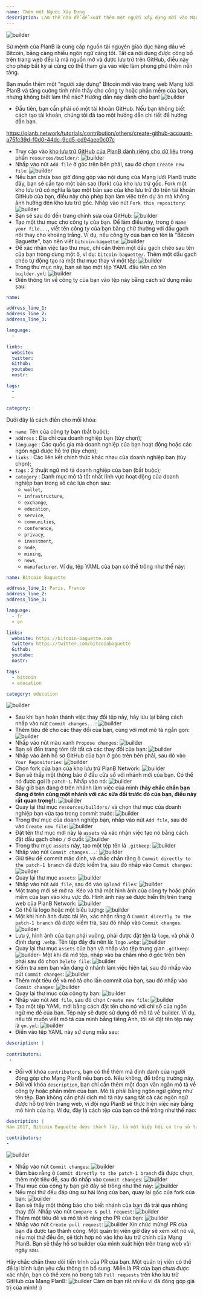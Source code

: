 ```yaml
---
name: Thêm một Người Xây Dựng
description: Làm thế nào để đề xuất thêm một người xây dựng mới vào Mạng lưới PlanB?
---
```

![builder](assets/cover.webp)

Sứ mệnh của PlanB là cung cấp nguồn tài nguyên giáo dục hàng đầu về Bitcoin, bằng càng nhiều ngôn ngữ càng tốt. Tất cả nội dung được công bố trên trang web đều là mã nguồn mở và được lưu trữ trên GitHub, điều này cho phép bất kỳ ai cũng có thể tham gia vào việc làm phong phú thêm nền tảng.

Bạn muốn thêm một "người xây dựng" Bitcoin mới vào trang web Mạng lưới PlanB và tăng cường tính nhìn thấy cho công ty hoặc phần mềm của bạn, nhưng không biết làm thế nào? Hướng dẫn này dành cho bạn!
![builder](assets/01.webp)
- Đầu tiên, bạn cần phải có một tài khoản GitHub. Nếu bạn không biết cách tạo tài khoản, chúng tôi đã tạo một hướng dẫn chi tiết để hướng dẫn bạn.

https://planb.network/tutorials/contribution/others/create-github-account-a75fc39d-f0d0-44dc-9cd5-cd94aee0c07c


- Truy cập vào [kho lưu trữ GitHub của PlanB dành riêng cho dữ liệu](https://github.com/PlanB-Network/bitcoin-educational-content/tree/dev/resources/builders) trong phần `resources/builder/`:
![builder](assets/02.webp)
- Nhấp vào nút `Add file` ở góc trên bên phải, sau đó chọn `Create new file`:
![builder](assets/03.webp)
- Nếu bạn chưa bao giờ đóng góp vào nội dung của Mạng lưới PlanB trước đây, bạn sẽ cần tạo một bản sao (fork) của kho lưu trữ gốc. Fork một kho lưu trữ có nghĩa là tạo một bản sao của kho lưu trữ đó trên tài khoản GitHub của bạn, điều này cho phép bạn làm việc trên dự án mà không ảnh hưởng đến kho lưu trữ gốc. Nhấp vào nút `Fork this repository`:
![builder](assets/04.webp)
- Bạn sẽ sau đó đến trang chỉnh sửa của GitHub:
![builder](assets/05.webp)
- Tạo một thư mục cho công ty của bạn. Để làm điều này, trong ô `Name your file...`, viết tên công ty của bạn bằng chữ thường với dấu gạch nối thay cho khoảng trắng. Ví dụ, nếu công ty của bạn có tên là "Bitcoin Baguette", bạn nên viết `bitcoin-baguette`:
![builder](assets/06.webp)
- Để xác nhận việc tạo thư mục, chỉ cần thêm một dấu gạch chéo sau tên của bạn trong cùng một ô, ví dụ: `bitcoin-baguette/`. Thêm một dấu gạch chéo tự động tạo ra một thư mục thay vì một tệp:
![builder](assets/07.webp)
- Trong thư mục này, bạn sẽ tạo một tệp YAML đầu tiên có tên `builder.yml`:
![builder](assets/08.webp)
- Điền thông tin về công ty của bạn vào tệp này bằng cách sử dụng mẫu sau:

```yaml
name:

address_line_1:
address_line_2:
address_line_3: 

language:
  - 

links:
  website:
  twitter:
  Github:
  youtube:
  nostr:

tags:
  - 
  - 

category:
```

Dưới đây là cách điền cho mỗi khóa:
- `name`: Tên của công ty bạn (bắt buộc);
- `address` : Địa chỉ của doanh nghiệp bạn (tùy chọn);
- `language` : Các quốc gia mà doanh nghiệp của bạn hoạt động hoặc các ngôn ngữ được hỗ trợ (tùy chọn);
- `links` : Các liên kết chính thức khác nhau của doanh nghiệp bạn (tùy chọn);
- `tags` : 2 thuật ngữ mô tả doanh nghiệp của bạn (bắt buộc);
- `category` : Danh mục mô tả tốt nhất lĩnh vực hoạt động của doanh nghiệp bạn trong số các lựa chọn sau:
	- `wallet`,
	- `infrastructure`,
	- `exchange`,
	- `education`,
	- `service`,
	- `communities`,
	- `conference`,
	- `privacy`,
	- `investment`,
	- `node`,
	- `mining`,
	- `news`,
	- `manufacturer`.
Ví dụ, tệp YAML của bạn có thể trông như thế này:
```yaml
name: Bitcoin Baguette

address_line_1: Paris, France
address_line_2:
address_line_3: 

language:
  - fr
  - en

links:
  website: https://bitcoin-baguette.com
  twitter: https://twitter.com/bitcoinbaguette
  Github:
  youtube:
  nostr:

tags:
  - bitcoin
  - education

category: education
```

![builder](assets/09.webp)
- Sau khi bạn hoàn thành việc thay đổi tệp này, hãy lưu lại bằng cách nhấp vào nút `Commit changes...`:
![builder](assets/10.webp)
- Thêm tiêu đề cho các thay đổi của bạn, cùng với một mô tả ngắn gọn:
![builder](assets/11.webp)
- Nhấp vào nút màu xanh `Propose changes`:
![builder](assets/12.webp)
- Bạn sẽ đến trang tóm tắt tất cả các thay đổi của bạn:
![builder](assets/13.webp)
- Nhấp vào ảnh hồ sơ GitHub của bạn ở góc trên bên phải, sau đó vào `Your Repositories`:
![builder](assets/14.webp)
- Chọn fork của bạn của kho lưu trữ PlanB Network:
![builder](assets/15.webp)
- Bạn sẽ thấy một thông báo ở đầu cửa sổ với nhánh mới của bạn. Có thể nó được gọi là `patch-1`. Nhấp vào nó:
![builder](assets/16.webp)
- Bây giờ bạn đang ở trên nhánh làm việc của mình (**hãy chắc chắn bạn đang ở trên cùng một nhánh với các sửa đổi trước đó của bạn, điều này rất quan trọng!**):
![builder](assets/17.webp)
- Quay lại thư mục `resources/builders/` và chọn thư mục của doanh nghiệp bạn vừa tạo trong commit trước:
![builder](assets/18.webp)
- Trong thư mục của doanh nghiệp bạn, nhấp vào nút `Add file`, sau đó vào `Create new file`:
![builder](assets/19.webp)
- Đặt tên thư mục mới này là `assets` và xác nhận việc tạo nó bằng cách đặt dấu gạch chéo `/` ở cuối:
![builder](assets/20.webp)
- Trong thư mục `assets` này, tạo một tệp tên là `.gitkeep`:
![builder](assets/21.webp)
- Nhấp vào nút `Commit changes...`:
![builder](assets/22.webp)
- Giữ tiêu đề commit mặc định, và chắc chắn rằng ô `Commit directly to the patch-1 branch` đã được kiểm tra, sau đó nhấp vào `Commit changes`: ![builder](assets/23.webp)
- Quay lại thư mục `assets`:
![builder](assets/24.webp)
- Nhấp vào nút `Add file`, sau đó vào `Upload files`:
![builder](assets/25.webp)
- Một trang mới sẽ mở ra. Kéo và thả một hình ảnh của công ty hoặc phần mềm của bạn vào khu vực đó. Hình ảnh này sẽ được hiển thị trên trang web của PlanB Network:
![builder](assets/26.webp)
- Có thể là logo hoặc một biểu tượng:
![builder](assets/27.webp)
- Một khi hình ảnh được tải lên, xác nhận rằng ô `Commit directly to the patch-1 branch` đã được kiểm tra, sau đó nhấp vào `Commit changes`:
![builder](assets/28.webp)
- Lưu ý, hình ảnh của bạn phải vuông, phải được đặt tên là `logo`, và phải ở định dạng `.webp`. Tên tệp đầy đủ nên là: `logo.webp`:
![builder](assets/29.webp)
- Quay lại thư mục `assets` của bạn và nhấp vào tệp trung gian `.gitkeep`:
![builder](assets/30.webp)- Một khi đã mở tệp, nhấp vào ba chấm nhỏ ở góc trên bên phải sau đó chọn `Delete file`:
![builder](assets/31.webp)
- Kiểm tra xem bạn vẫn đang ở nhánh làm việc hiện tại, sau đó nhấp vào nút `Commit changes`:
![builder](assets/32.webp)
- Thêm một tiêu đề và mô tả cho lần commit của bạn, sau đó nhấp vào `Commit changes`:
![builder](assets/33.webp)
- Quay lại thư mục của công ty bạn:
![builder](assets/34.webp)
- Nhấp vào nút `Add file`, sau đó chọn `Create new file`:
![builder](assets/35.webp)
- Tạo một tệp YAML mới bằng cách đặt tên cho nó với chỉ số của ngôn ngữ mẹ đẻ của bạn. Tệp này sẽ được sử dụng để mô tả về builder. Ví dụ, nếu tôi muốn viết mô tả của mình bằng tiếng Anh, tôi sẽ đặt tên tệp này là `en.yml`:
![builder](assets/36.webp)
- Điền vào tệp YAML này sử dụng mẫu sau:
```yaml
description: |
 
contributors:
 - 
```

- Đối với khóa `contributors`, bạn có thể thêm mã định danh của người đóng góp cho Mạng PlanB nếu bạn có. Nếu không, để trống trường này.
- Đối với khóa `description`, bạn chỉ cần thêm một đoạn văn ngắn mô tả về công ty hoặc phần mềm của bạn. Mô tả phải bằng ngôn ngữ giống như tên tệp. Bạn không cần phải dịch mô tả này sang tất cả các ngôn ngữ được hỗ trợ trên trang web, vì đội ngũ PlanB sẽ thực hiện việc này bằng mô hình của họ. Ví dụ, đây là cách tệp của bạn có thể trông như thế nào:
```yaml
description: |
Năm 2017, Bitcoin Baguette được thành lập, là một hiệp hội có trụ sở tại Paris chuyên tổ chức các cuộc gặp gỡ và hội thảo kỹ thuật về Bitcoin. Chúng tôi kết nối những người đam mê, chuyên gia và những tâm hồn tò mò để khám phá và thảo luận về những phức tạp của công nghệ Bitcoin. Các sự kiện của chúng tôi cung cấp một nền tảng cho việc chia sẻ kiến thức, kết nối mạng và nuôi dưỡng sự hiểu biết sâu sắc hơn về cơ chế hoạt động bên trong của Bitcoin. Tham gia cùng chúng tôi tại Bitcoin Baguette để trở thành một phần của cộng đồng Bitcoin tại Paris và cập nhật những tiến bộ mới nhất trong lĩnh vực này.

contributors:
- 
```
![builder](assets/37.webp)
- Nhấp vào nút `Commit changes`:
![builder](assets/38.webp)
- Đảm bảo rằng ô `Commit directly to the patch-1 branch` đã được chọn, thêm một tiêu đề, sau đó nhấp vào `Commit changes`:
![builder](assets/39.webp)
- Thư mục của công ty bạn giờ đây sẽ trông như thế này:
![builder](assets/40.webp)
- Nếu mọi thứ đều đáp ứng sự hài lòng của bạn, quay lại gốc của fork của bạn:
![builder](assets/41.webp)
- Bạn sẽ thấy một thông báo cho biết nhánh của bạn đã trải qua những thay đổi. Nhấp vào nút `Compare & pull request`:
![builder](assets/42.webp)
- Thêm một tiêu đề và mô tả rõ ràng cho PR của bạn:
![builder](assets/43.webp)
- Nhấp vào nút `Create pull request`:
![builder](assets/44.webp)
Xin chúc mừng! PR của bạn đã được tạo thành công. Một quản trị viên giờ đây sẽ xem xét nó và, nếu mọi thứ đều ổn, sẽ tích hợp nó vào kho lưu trữ chính của Mạng PlanB. Bạn sẽ thấy hồ sơ builder của mình xuất hiện trên trang web vài ngày sau.

Hãy chắc chắn theo dõi tiến trình của PR của bạn. Một quản trị viên có thể để lại bình luận yêu cầu thông tin bổ sung. Miễn là PR của bạn chưa được xác nhận, bạn có thể xem nó trong tab `Pull requests` trên kho lưu trữ GitHub của Mạng PlanB:
![builder](assets/45.webp)
Cảm ơn bạn rất nhiều vì đã đóng góp giá trị của mình! :)
